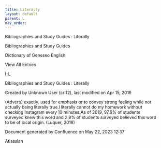 ```yaml
---
title: Literally
layout: default
parent: L
nav_order:
---
```


Bibliographies and Study Guides : Literally

Bibliographies and Study Guides

Dictionary of Geneseo English

View All Entries

I-L

Bibliographies and Study Guides : Literally

Created by  Unknown User (crl12), last modified on Apr 15, 2019

(Adverb) exactly. used for emphasis or to convey strong feeling while not actually being literally true.I literally cannot do my homework without checking Instagram every 10 minutes.As of 2019, 97.9% of students surveyed knew this word and 2.9% of students surveyed believed this word to be of local origin. (Luquer, 2019)

Document generated by Confluence on May 22, 2023 12:37

Atlassian
